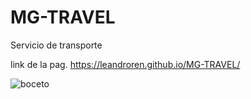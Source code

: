 # MG-TRAVEL
Servicio de transporte

link de la pag. https://leandroren.github.io/MG-TRAVEL/

![boceto](https://github.com/leandroren/MG-TRAVEL/assets/103762408/ec704cdf-201f-4cbd-9619-5ee4abf3bb8c)
